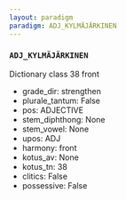 ```yaml
---
layout: paradigm
paradigm: ADJ_KYLMÄJÄRKINEN
---
```

### ` ADJ_KYLMÄJÄRKINEN `

Dictionary class 38 front
* grade_dir: strengthen
* plurale_tantum: False
* pos: ADJECTIVE
* stem_diphthong: None
* stem_vowel: None
* upos: ADJ
* harmony: front
* kotus_av: None
* kotus_tn: 38
* clitics: False
* possessive: False
